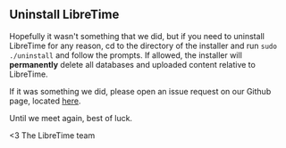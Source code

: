 Uninstall LibreTime
-------------------

Hopefully it wasn't something that we did, but if you need to uninstall LibreTime for
any reason, cd to the directory of the installer and run `sudo ./uninstall` and follow the prompts.
If allowed, the installer will **permanently** delete all databases and uploaded content relative to
LibreTime.

If it was something we did, please open an issue request on our Github page, located
[here](https://github.com/LibreTime/libretime/issues).

Until we meet again, best of luck.

<3 The LibreTime team
